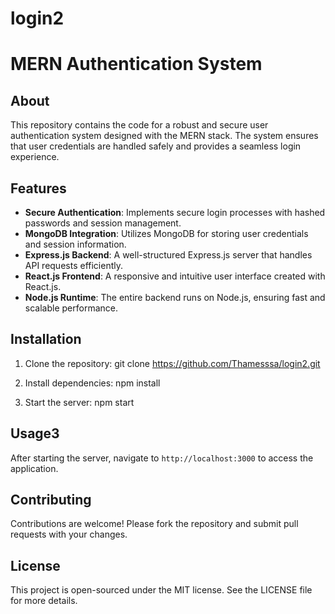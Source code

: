 # login2
# MERN Authentication System

## About
This repository contains the code for a robust and secure user authentication system designed with the MERN stack. The system ensures that user credentials are handled safely and provides a seamless login experience.

## Features
- **Secure Authentication**: Implements secure login processes with hashed passwords and session management.
- **MongoDB Integration**: Utilizes MongoDB for storing user credentials and session information.
- **Express.js Backend**: A well-structured Express.js server that handles API requests efficiently.
- **React.js Frontend**: A responsive and intuitive user interface created with React.js.
- **Node.js Runtime**: The entire backend runs on Node.js, ensuring fast and scalable performance.

## Installation
1. Clone the repository:
git clone https://github.com/Thamesssa/login2.git

2. Install dependencies:
npm install

3. Start the server:
npm start


## Usage3
After starting the server, navigate to `http://localhost:3000` to access the application.

## Contributing
Contributions are welcome! Please fork the repository and submit pull requests with your changes.

## License
This project is open-sourced under the MIT license. See the LICENSE file for more details.

